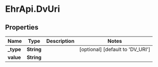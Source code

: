 # EhrApi.DvUri

## Properties

Name | Type | Description | Notes
------------ | ------------- | ------------- | -------------
**_type** | **String** |  | [optional] [default to &#39;DV_URI&#39;]
**value** | **String** |  | 


